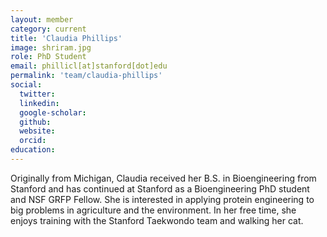 ```yaml
---
layout: member
category: current
title: 'Claudia Phillips'
image: shriram.jpg
role: PhD Student
email: phillicl[at]stanford[dot]edu 
permalink: 'team/claudia-phillips'
social:
  twitter:
  linkedin: 
  google-scholar:
  github:
  website:
  orcid:
education:
---
```


Originally from Michigan, Claudia received her B.S. in Bioengineering from Stanford and has continued at Stanford as a Bioengineering PhD student and NSF GRFP Fellow. She is interested in applying protein engineering to big problems in agriculture and the environment. In her free time, she enjoys training with the Stanford Taekwondo team and walking her cat.


